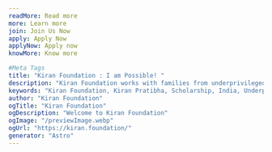 ```yaml
---
readMore: Read more
more: Learn more
join: Join Us Now
apply: Apply Now
applyNow: Apply now
knowMore: Know more

#Meta Tags
title: "Kiran Foundation : I am Possible! "
description: "Kiran Foundation works with families from underprivileged and marginalised section of society, and helps them reach their full potential."
keywords: "Kiran Foundation, Kiran Pratibha, Scholarship, India, Underprivileged Youth, Women Empowerment"
author: "Kiran Foundation"
ogTitle: "Kiran Foundation"
ogDescription: "Welcome to Kiran Foundation"
ogImage: "/previewImage.webp"
ogUrl: "https://kiran.foundation/"
generator: "Astro"
---
```

